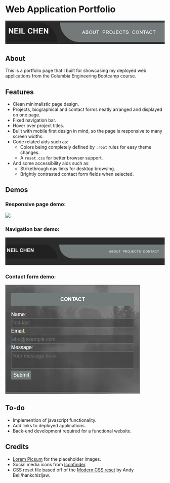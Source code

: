 # Web Application Portfolio

<img src="./assets/readme-img/banner.jpg">

## About

This is a portfolio page that I built for showcasing my deployed web applications from the Columbia Engineering Bootcamp course.

## Features

* Clean minimalistic page design.
* Projects, biographical and contact forms neatly arranged and displayed on one page.
* Fixed navigation bar.
* Hover over project titles.
* Built with mobile first design in mind, so the page is responsive to many screen widths.
* Code related aids such as:
    * Colors being completely defined by `:root` rules for easy theme changes.
    * A `reset.css` for better browser support.
* And some accessibility aids such as:
    * Strikethrough nav links for desktop browsing.
    * Brightly contrasted contact form fields when selected.

## Demos

### Responsive page demo:
<img src="./assets/readme-img/responsive_demo.gif">

### Navigation bar demo:
<img src="./assets/readme-img/nav_demo.gif">

### Contact form demo:
<img src="./assets/readme-img/contact-form_demo.gif">

## To-do

* Implemention of javascript functionality.
* Add links to deployed applications.
* Back-end development required for a functional website.

## Credits

* <a href="https://picsum.photos/">Lorem Picsum</a> for the placeholder images.
* Social media icons from <a href="https://www.iconfinder.com/">Iconfinder</a>.
* CSS reset file based off of the <a href="https://github.com/hankchizljaw/modern-css-reset">Modern CSS reset</a> by Andy Bell/hankchizljaw.